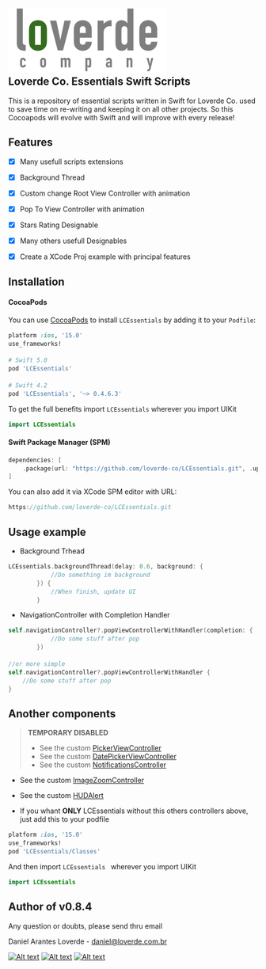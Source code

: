 
![](loverde_company_logo_full.png)  
Loverde Co. Essentials Swift Scripts
----

This is a repository of essential scripts written in Swift for Loverde Co. used to save time on re-writing and keeping it on all other projects. So this Cocoapods will evolve with Swift and will improve with every release!

## Features
- [x] Many usefull scripts extensions
- [x] Background Thread
- [x] Custom change Root View Controller with animation
- [x] Pop To View Controller with animation
- [x] Stars Rating Designable
- [x] Many others usefull Designables
- [x] Create a XCode Proj example with principal features


Installation
----
#### CocoaPods
You can use [CocoaPods](http://cocoapods.org/) to install `LCEssentials` by adding it to your `Podfile`:

```ruby
platform :ios, '15.0'
use_frameworks!

# Swift 5.0
pod 'LCEssentials'

# Swift 4.2
pod 'LCEssentials', '~> 0.4.6.3'
```

To get the full benefits import `LCEssentials` wherever you import UIKit

``` swift
import LCEssentials
```

#### Swift Package  Manager (SPM)
``` swift
dependencies: [
    .package(url: "https://github.com/loverde-co/LCEssentials.git", .upToNextMajor(from: "0.8.4"))
]
```

You can also add it via XCode SPM editor with URL: 

``` swift
https://github.com/loverde-co/LCEssentials.git
```

## Usage example

* Background Trhead  

```swift
LCEssentials.backgroundThread(delay: 0.6, background: {
            //Do something im background
        }) {
            //When finish, update UI
        }
```
* NavigationController with Completion Handler  

```swift
self.navigationController?.popViewControllerWithHandler(completion: {
            //Do some stuff after pop
        })
        
//or more simple
self.navigationController?.popViewControllerWithHandler {
    //Do some stuff after pop
}
```
## Another components
> **TEMPORARY DISABLED**
> 
> * See the custom [PickerViewController](PickerViewController.md) 
> * See the custom [DatePickerViewController](DatePickerViewController.md)
> * See the custom [NotificationsController](NotificationsController.md) 
 
* See the custom [ImageZoomController](ImageZoomController.md) 
* See the custom [HUDAlert](HUDAlert.md) 

* If you whant **ONLY** LCEssentials without this others controllers above, just add this to your podfile

```ruby
platform :ios, '15.0'
use_frameworks!
pod 'LCEssentials/Classes'
```
And then import `LCEssentials ` wherever you import UIKit

``` swift
import LCEssentials
```

Author of v0.8.4
----

Any question or doubts, please send thru email

Daniel Arantes Loverde - <daniel@loverde.com.br>

[![Alt text](https://loverde.com.br/_signature/loverde_github_mail.gif "My Resume")](https://github.com/loverde-co/resume/)
[![Alt text](https://loverde.com.br/_signature/loverde_github_mail.gif "Loverde Co. Github")](https://github.com/loverde-co)
[![Alt text](https://loverde.com.br/_signature/loverde_twitter_mail.gif "Personal Twitter")](http://twitter.com/jack_loverde)
